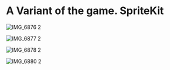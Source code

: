 # A Variant of the game. SpriteKit


![IMG_6876 2](https://user-images.githubusercontent.com/66295015/138596981-1805414c-4262-4f98-a67d-d89799d527c2.PNG)


![IMG_6877 2](https://user-images.githubusercontent.com/66295015/138596989-29345226-eb53-4711-9aa5-eed39e43a0ed.PNG)


![IMG_6878 2](https://user-images.githubusercontent.com/66295015/138596995-b38743d4-629a-4cdb-8f95-007078c78adf.PNG)


![IMG_6880 2](https://user-images.githubusercontent.com/66295015/138596997-69e4621d-ff5f-4e30-9c0f-021c98f30fda.PNG)
